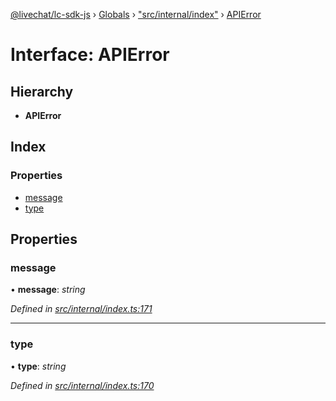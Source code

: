 [@livechat/lc-sdk-js](../README.md) › [Globals](../globals.md) › ["src/internal/index"](../modules/_src_internal_index_.md) › [APIError](_src_internal_index_.apierror.md)

# Interface: APIError

## Hierarchy

* **APIError**

## Index

### Properties

* [message](_src_internal_index_.apierror.md#message)
* [type](_src_internal_index_.apierror.md#type)

## Properties

###  message

• **message**: *string*

*Defined in [src/internal/index.ts:171](https://github.com/livechat/lc-sdk-js/blob/adb7bb1/src/internal/index.ts#L171)*

___

###  type

• **type**: *string*

*Defined in [src/internal/index.ts:170](https://github.com/livechat/lc-sdk-js/blob/adb7bb1/src/internal/index.ts#L170)*
